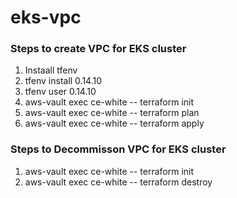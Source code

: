 # eks-vpc

### Steps to create VPC for EKS cluster

1. Instaall tfenv
2. tfenv install 0.14.10
3. tfenv user 0.14.10
4. aws-vault exec ce-white -- terraform init
5. aws-vault exec ce-white -- terraform plan
6. aws-vault exec ce-white -- terraform apply

### Steps to Decommisson VPC for EKS cluster

1. aws-vault exec ce-white -- terraform init
5. aws-vault exec ce-white -- terraform destroy
